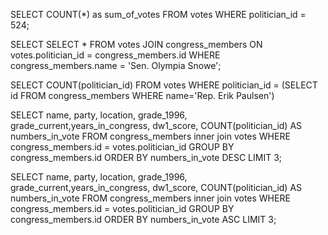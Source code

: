 <!-- Release 1  -->

<!-- 1. Hitung jumlah vote untuk Sen. Olympia Snowe yang memiliki id 524. -->

SELECT COUNT(*) as sum_of_votes FROM votes WHERE politician_id = 524;

<!-- 2. Sekarang lakukan JOIN tanpa menggunakan id `524`. Query kedua tabel votes dan congress_members. -->

SELECT SELECT * FROM votes JOIN congress_members ON votes.politician_id = congress_members.id WHERE congress_members.name = 'Sen. Olympia Snowe';

<!-- 3. Sekarang gimana dengan representative Erik Paulsen? Berapa banyak vote yang dia dapatkan? -->

SELECT COUNT(politician_id) FROM votes WHERE politician_id = (SELECT id FROM congress_members WHERE name='Rep. Erik Paulsen')

<!-- 4. Buatlah daftar peserta Congress yang mendapatkan vote terbanyak. Jangan sertakan field `created_at` dan `updated_at`. -->

SELECT name, party, location, grade_1996, grade_current,years_in_congress, dw1_score, COUNT(politician_id) AS numbers_in_vote FROM congress_members inner join votes WHERE congress_members.id = votes.politician_id GROUP BY congress_members.id ORDER BY numbers_in_vote DESC LIMIT 3;

<!-- 5. Sekarang buatlah sebuah daftar semua anggota Congress yang setidaknya mendapatkan beberapa vote dalam urutan dari yang paling sedikit. Dan juga jangan sertakan field-field yang memiliki tipe date. -->

SELECT name, party, location, grade_1996, grade_current,years_in_congress, dw1_score, COUNT(politician_id) AS numbers_in_vote FROM congress_members inner join votes WHERE congress_members.id = votes.politician_id GROUP BY congress_members.id ORDER BY numbers_in_vote ASC LIMIT 3;
